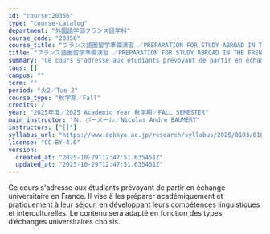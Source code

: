 ```yaml
---
id: "course:20356"
type: "course-catalog"
department: "外国語学部フランス語学科"
course_code: "20356"
course_title: "フランス語圏留学準備演習 ／PREPARATION FOR STUDY ABROAD IN THE FRENCH-SPEAKING WORLD"
title: "フランス語圏留学準備演習 ／PREPARATION FOR STUDY ABROAD IN THE FRENCH-SPEAKING WORLD"
summary: "Ce cours s'adresse aux étudiants prévoyant de partir en échange universitaire en France. Il vise à les préparer académiq…"
tags: []
campus: ""
term: ""
period: "火2／Tue 2"
course_type: "秋学期／Fall"
credits: 2
year: "2025年度／2025 Academic Year 秋学期／FALL SEMESTER"
main_instructor: "Ｎ．ボーメール／Nicolas Andre BAUMERT"
instructors: ["[]"]
syllabus_url: "https://www.dokkyo.ac.jp/research/syllabus/2025/0103/0103_20356_ja_JP.html"
license: "CC-BY-4.0"
version:
  created_at: "2025-10-29T12:47:51.635451Z"
  updated_at: "2025-10-29T12:47:51.635451Z"
---
```

Ce cours s'adresse aux étudiants prévoyant de partir en échange universitaire en France. Il vise à les préparer académiquement et pratiquement à leur séjour, en développant leurs compétences linguistiques et interculturelles. Le contenu sera adapté en fonction des types d’échanges universitaires choisis.
